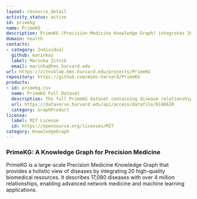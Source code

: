 ```yaml
---
layout: resource_detail
activity_status: active
id: primekg
name: PrimeKG
description: PrimeKG (Precision Medicine Knowledge Graph) integrates 20 high-quality biomedical resources to describe 17,080 diseases with over 4 million relationships across ten major biological scales.
domain: health
contacts:
- category: Individual
  github: marinkaz
  label: Marinka Zitnik
  email: marinka@hms.harvard.edu
url: https://zitniklab.hms.harvard.edu/projects/PrimeKG
repository: https://github.com/mims-harvard/PrimeKG
products:
- id: primekg.csv
  name: PrimeKG Full Dataset
  description: The full PrimeKG dataset containing disease relationships.
  url: https://dataverse.harvard.edu/api/access/datafile/6180620
  category: GraphProduct
license:
  label: MIT License
  id: https://opensource.org/licenses/MIT
category: KnowledgeGraph
---
```


### PrimeKG: A Knowledge Graph for Precision Medicine

PrimeKG is a large-scale Precision Medicine Knowledge Graph that provides a holistic view of diseases by integrating 20 high-quality biomedical resources. It describes 17,080 diseases with over 4 million relationships, enabling advanced network medicine and machine learning applications.
